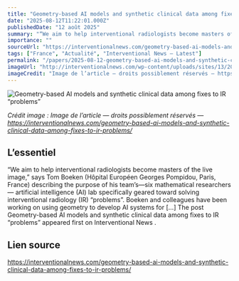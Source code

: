 ```yaml
---
title: "Geometry-based AI models and synthetic clinical data among fixes to IR “problems”"
date: "2025-08-12T11:22:01.000Z"
publishedDate: "12 août 2025"
summary: "“We aim to help interventional radiologists become masters of the live image,” says Tom Boeken (Hôpital Européen Georges Pompidou, Paris, France) describing the purpose of his team’s—six mathematical researchers— artificial intelligence (AI) lab specifically geared toward solving interventional radiology (IR) “problems”. Boeken and colleagues have been working on using geometry to develop AI systems for [&#8230;] The post Geometry-based AI models and synthetic clinical data among fixes to IR “problems” appeared first on Interventional News ."
importance: ""
sourceUrl: "https://interventionalnews.com/geometry-based-ai-models-and-synthetic-clinical-data-among-fixes-to-ir-problems/"
tags: ["France", "Actualité", "Interventional News — Latest"]
permalink: "/papers/2025-08-12-geometry-based-ai-models-and-synthetic-clinical-data-among-fixes-to-ir-problems"
imageUrl: "http://interventionalnews.com/wp-content/uploads/sites/13/2025/08/shapelined-_JBKdviweXI-unsplash-scaled.jpg"
imageCredit: "Image de l’article — droits possiblement réservés — https://interventionalnews.com/geometry-based-ai-models-and-synthetic-clinical-data-among-fixes-to-ir-problems/"
---
```


![Geometry-based AI models and synthetic clinical data among fixes to IR “problems”](http://interventionalnews.com/wp-content/uploads/sites/13/2025/08/shapelined-_JBKdviweXI-unsplash-scaled.jpg)

*Crédit image : Image de l’article — droits possiblement réservés — https://interventionalnews.com/geometry-based-ai-models-and-synthetic-clinical-data-among-fixes-to-ir-problems/*

## L’essentiel

“We aim to help interventional radiologists become masters of the live image,” says Tom Boeken (Hôpital Européen Georges Pompidou, Paris, France) describing the purpose of his team’s—six mathematical researchers— artificial intelligence (AI) lab specifically geared toward solving interventional radiology (IR) “problems”. Boeken and colleagues have been working on using geometry to develop AI systems for [&#8230;] The post Geometry-based AI models and synthetic clinical data among fixes to IR “problems” appeared first on Interventional News .

## Lien source

https://interventionalnews.com/geometry-based-ai-models-and-synthetic-clinical-data-among-fixes-to-ir-problems/
